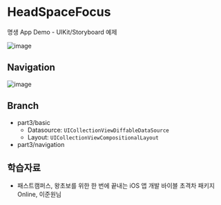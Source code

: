 # HeadSpaceFocus
명생 App Demo - UIKit/Storyboard 예제

![image](https://user-images.githubusercontent.com/89061309/202903013-4581e35b-9098-40dd-9235-d636972b7b66.png)

## Navigation
![image](https://user-images.githubusercontent.com/89061309/203997998-37a9f2e4-d977-4d48-9075-8e36f03ad1a2.png)


## Branch
* part3/basic
  * Datasource: `UICollectionViewDiffableDataSource`
  * Layout: `UICollectionViewCompositionalLayout`
* part3/navigation


## 학습자료
* 패스트캠퍼스, 왕초보를 위한 한 번에 끝내는 iOS 앱 개발 바이블 초격차 패키지 Online, 이준원님
